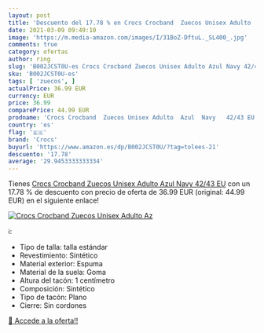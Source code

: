 ```yaml
---
layout: post
title: 'Descuento del 17.78 % en Crocs Crocband  Zuecos Unisex Adulto  Az'
date: 2021-03-09 09:49:10
image: 'https://m.media-amazon.com/images/I/31BoZ-DftuL._SL400_.jpg'
comments: true
category: ofertas
author: ring
slug: 'B002JCST0U-es Crocs Crocband Zuecos Unisex Adulto Azul Navy 42/43 EU'
sku: 'B002JCST0U-es'
tags: [ 'zuecos', ]
actualPrice: 36.99 EUR
currency: EUR
price: 36.99
comparePrice: 44.99 EUR
prodname: 'Crocs Crocband  Zuecos Unisex Adulto  Azul  Navy   42/43 EU'
country: 'es'
flag: '🇪🇸'
brand: 'Crocs'
buyurl: 'https://www.amazon.es/dp/B002JCST0U/?tag=tolees-21'
descuento: '17.78'
average: '29.9453333333334'
---
```


Tienes [Crocs Crocband  Zuecos Unisex Adulto  Azul  Navy   42/43 EU](https://www.amazon.es/dp/B002JCST0U/?tag=tolees-21) con un 17.78 % de descuento con precio de oferta de 36.99 EUR (original: 44.99 EUR) en el siguiente enlace!

[![Crocs Crocband  Zuecos Unisex Adulto  Az](https://m.media-amazon.com/images/I/31BoZ-DftuL._SL400_.jpg)](https://www.amazon.es/dp/B002JCST0U/?tag=tolees-21)

ℹ️:

- Tipo de talla: talla estándar
- Revestimiento: Sintético
- Material exterior: Espuma
- Material de la suela: Goma
- Altura del tacón: 1 centímetro
- Composición: Sintético
- Tipo de tacón: Plano
- Cierre: Sin cordones

[🛒 Accede a la oferta!!](https://www.amazon.es/dp/B002JCST0U/?tag=tolees-21)
